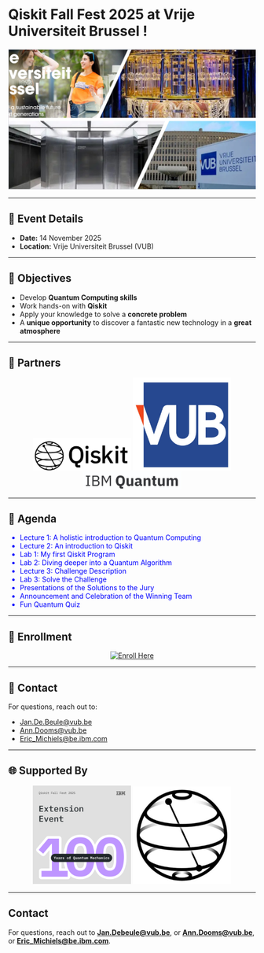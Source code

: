# Qiskit Fall Fest 2025 at Vrije Universiteit Brussel !

![Banner](https://github.com/EACMichiels/QiskitFallFest2025/blob/main/Collage.jpg)

---

## 📅 Event Details  
- **Date:** 14 November 2025  
- **Location:** Vrije Universiteit Brussel (VUB)  

---

## 🎯 Objectives  
- Develop **Quantum Computing skills**  
- Work hands-on with **Qiskit**  
- Apply your knowledge to solve a **concrete problem**  
- A **unique opportunity** to discover a fantastic new technology in a **great atmosphere**  

---

## 🤝 Partners  

<p align="center">
  <img src="https://github.com/EACMichiels/QiskitFallFest2025/blob/main/QiskitLogo.jpg" alt="Qiskit Logo" width="200"/>
  <img src="https://github.com/EACMichiels/QiskitFallFest2025/blob/main/VUBLogo.jpg" alt="VUB Logo" width="200"/>
  <img src="https://github.com/EACMichiels/QiskitFallFest2025/blob/main/IBMQuantumLogo.jpg" alt="IBM Quantum Logo" width="200"/>
</p>

---

## 📘 Agenda  

<div style="color:blue;">

- Lecture 1: A holistic introduction to Quantum Computing  
- Lecture 2: An introduction to Qiskit  
- Lab 1: My first Qiskit Program  
- Lab 2: Diving deeper into a Quantum Algorithm  
- Lecture 3: Challenge Description  
- Lab 3: Solve the Challenge  
- Presentations of the Solutions to the Jury  
- Announcement and Celebration of the Winning Team  
- Fun Quantum Quiz  

</div>

---

## 🚀 Enrollment  

<p align="center">
  <a href="https://forms.gle/VXpcuvxWEtd2LZgg8" target="_blank">
    <img src="https://img.shields.io/badge/Enroll%20Here-blue?style=for-the-badge&logo=GoogleForms" alt="Enroll Here"/>
  </a>
</p>

---

## 📩 Contact  

For questions, reach out to:  
- [Jan.De.Beule@vub.be](mailto:Jan.De.Beule@vub.be)  
- [Ann.Dooms@vub.be](mailto:Ann.Dooms@vub.be)  
- [Eric_Michiels@be.ibm.com](mailto:Eric_Michiels@be.ibm.com)  

---

## 🌐 Supported By  

<p align="center">
  <img src="https://github.com/EACMichiels/QiskitFallFest2025/blob/main/ExtensionEvent.png" alt="Extension Event" width="200"/>
  <img src="https://github.com/EACMichiels/QiskitFallFest2025/blob/main/QiskitSphere.jpg" alt="Qiskit Sphere" width="200"/>
</p>


---

## Contact
For questions, reach out to **Jan.Debeule@vub.be**, or **Ann.Dooms@vub.be**, or **Eric_Michiels@be.ibm.com**.

